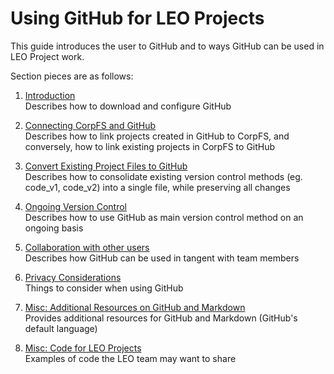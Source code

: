 # Using GitHub for LEO Projects 

This guide introduces the user to GitHub and to ways GitHub can be used in LEO Project work.

Section pieces are as follows: 
1. [Introduction](https://github.com/BeccaBrough/UsingGitHubLEO/blob/master/Content/1.Introduction.md)<br>
Describes how to download and configure GitHub<br/>

2. [Connecting CorpFS and GitHub](https://github.com/BeccaBrough/UsingGitHubLEO/blob/master/Content/2.ConnectingCorpFSandGitHub.md)<br>
Describes how to link projects created in GitHub to CorpFS, and conversely, how to link existing projects in CorpFS to GitHub<br/>

3. [Convert Existing Project Files to GitHub](https://github.com/BeccaBrough/UsingGitHubLEO/blob/master/Content/3.UploadExistingVersionsToGitHub.md)<br>Describes how to consolidate existing version control methods (eg. code_v1, code_v2) into a single file, while preserving all changes<br/>

4. [Ongoing Version Control](https://github.com/BeccaBrough/UsingGitHubLEO/blob/master/Content/4.OngoingVersionControl.md)<br>Describes how to use GitHub as main version control method on an ongoing basis

5. [Collaboration with other users](https://github.com/BeccaBrough/UsingGitHubLEO/blob/master/Content/5.Collaboration.md)<br>
Describes how GitHub can be used in tangent with team members<br/>

6. [Privacy Considerations](https://github.com/BeccaBrough/UsingGitHubLEO/blob/master/Content/6.PrivacyConsiderations.md)<br>
Things to consider when using GitHub<br/>

8. [Misc: Additional Resources on GitHub and Markdown](https://github.com/BeccaBrough/UsingGitHubLEO/blob/master/Content/7.Other%20Resources.md)<br>
Provides additional resources for GitHub and Markdown (GitHub's default language)<br/>

9. [Misc: Code for LEO Projects](https://github.com/BeccaBrough/UsingGitHubLEO/tree/master/Content/LEOExamples)<br>
Examples of code the LEO team may want to share<br/>

